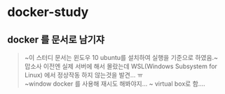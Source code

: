 # docker-study

## docker 를 문서로 남기쟈
> ~이 스터디 문서는 윈도우 10 ubuntu를 설치하여 실행을 기준으로 하였음.~  
> 맙소사 이전엔 실제 서버에 해서 몰랐는데 WSL(Windows Subsystem for Linux) 에서 정상작동 하지 않는것을 발견... ㅠ  
> ~window docker 를 사용해 재시도 해봐야지...  ~
> virtual box로 함....
